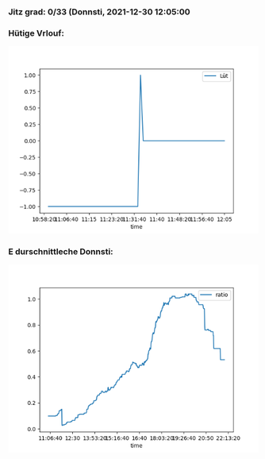 ### Jitz grad: 0/33 (Donnsti, 2021-12-30 12:05:00

### Hütige Vrlouf:
![Graph](Today.png)

### E durschnittleche Donnsti:
![Graph](Donnsti.png)